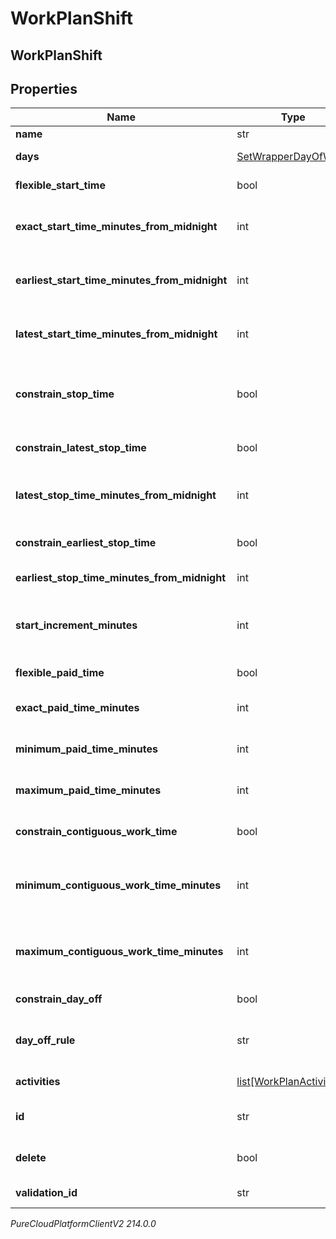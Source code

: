 # WorkPlanShift

## WorkPlanShift

## Properties

|Name | Type | Description | Notes|
|------------ | ------------- | ------------- | -------------|
| **name** | str | Name of the shift | |
| **days** | [SetWrapperDayOfWeek](SetWrapperDayOfWeek) | Days of the week applicable for this shift | [optional] |
| **flexible_start_time** | bool | Whether the start time of the shift is flexible | [optional] |
| **exact_start_time_minutes_from_midnight** | int | Exact start time of the shift defined as offset minutes from midnight. Used if flexibleStartTime &#x3D;&#x3D; false | [optional] |
| **earliest_start_time_minutes_from_midnight** | int | Earliest start time of the shift defined as offset minutes from midnight. Used if flexibleStartTime &#x3D;&#x3D; true | [optional] |
| **latest_start_time_minutes_from_midnight** | int | Latest start time of the shift defined as offset minutes from midnight. Used if flexibleStartTime &#x3D;&#x3D; true | [optional] |
| **constrain_stop_time** | bool | Whether the latest stop time constraint for the shift is enabled.  Deprecated, use constrainLatestStopTime instead | [optional] |
| **constrain_latest_stop_time** | bool | Whether the latest stop time constraint for the shift is enabled | [optional] |
| **latest_stop_time_minutes_from_midnight** | int | Latest stop time of the shift defined as offset minutes from midnight. Used if constrainStopTime &#x3D;&#x3D; true | [optional] |
| **constrain_earliest_stop_time** | bool | Whether the earliest stop time constraint for the shift is enabled | [optional] |
| **earliest_stop_time_minutes_from_midnight** | int | This is the earliest time a shift can end | [optional] |
| **start_increment_minutes** | int | Increment in offset minutes that would contribute to different possible start times for the shift. Used if flexibleStartTime &#x3D;&#x3D; true | [optional] |
| **flexible_paid_time** | bool | Whether the paid time setting for the shift is flexible | [optional] |
| **exact_paid_time_minutes** | int | Exact paid time in minutes configured for the shift. Used if flexiblePaidTime &#x3D;&#x3D; false | [optional] |
| **minimum_paid_time_minutes** | int | Minimum paid time in minutes configured for the shift. Used if flexiblePaidTime &#x3D;&#x3D; true | [optional] |
| **maximum_paid_time_minutes** | int | Maximum paid time in minutes configured for the shift. Used if flexiblePaidTime &#x3D;&#x3D; true | [optional] |
| **constrain_contiguous_work_time** | bool | Whether the contiguous time constraint for the shift is enabled | [optional] |
| **minimum_contiguous_work_time_minutes** | int | Minimum contiguous time in minutes configured for the shift. Used if constrainContiguousWorkTime &#x3D;&#x3D; true | [optional] |
| **maximum_contiguous_work_time_minutes** | int | Maximum contiguous time in minutes configured for the shift. Used if constrainContiguousWorkTime &#x3D;&#x3D; true | [optional] |
| **constrain_day_off** | bool | Whether day off rule is enabled | [optional] |
| **day_off_rule** | str | The day off rule for agents to have next day off or previous day off. used if constrainDayOff &#x3D; true | [optional] |
| **activities** | [list[WorkPlanActivity]](WorkPlanActivity) | Activities configured for this shift | [optional] |
| **id** | str | ID of the shift. This is required only for the case of updating an existing shift | [optional] |
| **delete** | bool | If marked true for updating an existing shift, the shift will be permanently deleted | [optional] |
| **validation_id** | str | ID of shift in the context of work plan validation | [optional] |



_PureCloudPlatformClientV2 214.0.0_
